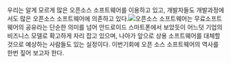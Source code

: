 우리는 알게 모르게 많은 오픈소스 소프트웨어를 이용하고 있고, 개발자들도 개발과정에서도 많은 오픈소스 소프트웨어에 의존하고 있다.![](/assets/오픈소스.jpg)오픈소스 소프트웨어는 무료소프트웨어의 공유라는 단순한 의미를 넘어 안드로이드 스마트폰에서 보았듯이 어느덧  기업의 비즈니스 모델로 확고하게   자리 잡고 있으며, 나아가 앞으로 상용 소프트웨어를 대체할 것으로 예상하는 사람들도 있는 실정이다. 이번기회에 오픈 소스 소프트웨어의 역사를 한번  짚어 보고자 한다.

